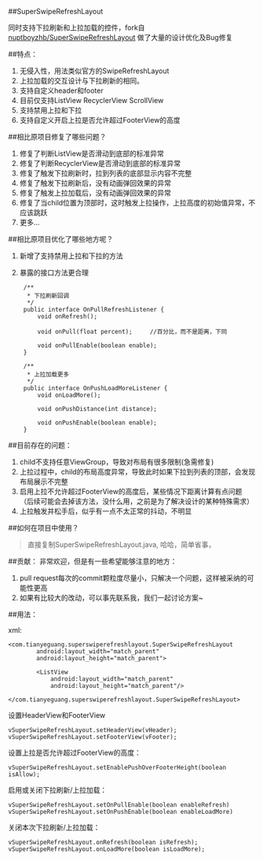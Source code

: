 ##SuperSwipeRefreshLayout

同时支持下拉刷新和上拉加载的控件，fork自[nuptboyzhb/SuperSwipeRefreshLayout](https://github.com/nuptboyzhb/SuperSwipeRefreshLayout)
做了大量的设计优化及Bug修复

##特点：
1. 无侵入性，用法类似官方的SwipeRefreshLayout
2. 上拉加载的交互设计与下拉刷新的相同。
3. 支持自定义header和footer
4. 目前仅支持ListView RecyclerView ScrollView
5. 支持禁用上拉和下拉
6. 支持自定义开启上拉是否允许超过FooterView的高度

##相比原项目修复了哪些问题？
1. 修复了判断ListView是否滑动到底部的标准异常
2. 修复了判断RecyclerView是否滑动到底部的标准异常
3. 修复了触发下拉刷新时，拉到列表的底部显示内容不完整
4. 修复了触发下拉刷新后，没有动画弹回效果的异常
5. 修复了触发上拉加载后，没有动画弹回效果的异常
6. 修复了当child位置为顶部时，这时触发上拉操作，上拉高度的初始值异常，不应该跳跃
7. 更多...

##相比原项目优化了哪些地方呢？
1. 新增了支持禁用上拉和下拉的方法
2. 暴露的接口方法更合理 

        /**
         * 下拉刷新回调
         */
        public interface OnPullRefreshListener {
            void onRefresh();
    
            void onPull(float percent);     //百分比，而不是距离，下同
    
            void onPullEnable(boolean enable);
        }
    
        /**
         * 上拉加载更多
         */
        public interface OnPushLoadMoreListener {
            void onLoadMore();
    
            void onPushDistance(int distance);
    
            void onPushEnable(boolean enable);
        }

##目前存在的问题：
1. child不支持任意ViewGroup，导致对布局有很多限制(急需修复)
2. 上拉过程中，child的布局高度异常，导致此时如果下拉到列表的顶部，会发现布局展示不完整
3. 启用上拉不允许超过FooterView的高度后，某些情况下距离计算有点问题（后续可能会去掉该方法，没什么用，之前是为了解决设计的某种特殊需求）
4. 上拉触发并松手后，似乎有一点不太正常的抖动，不明显

##如何在项目中使用？
>直接复制SuperSwipeRefreshLayout.java, 哈哈，简单省事，

##贡献：
非常欢迎，但是有一些希望能够注意的地方：
1. pull request每次的commit颗粒度尽量小，只解决一个问题，这样被采纳的可能性更高
2. 如果有比较大的改动，可以事先联系我，我们一起讨论方案~

##用法：

xml:

    <com.tianyeguang.superswiperefreshlayout.SuperSwipeRefreshLayout
            android:layout_width="match_parent"
            android:layout_height="match_parent">

            <ListView
                android:layout_width="match_parent"
                android:layout_height="match_parent"/>

    </com.tianyeguang.superswiperefreshlayout.SuperSwipeRefreshLayout>

设置HeaderView和FooterView

    vSuperSwipeRefreshLayout.setHeaderView(vHeader);
    vSuperSwipeRefreshLayout.setFooterView(vFooter);
    
设置上拉是否允许超过FooterView的高度：

    vSuperSwipeRefreshLayout.setEnablePushOverFooterHeight(boolean isAllow);
    
启用或关闭下拉刷新/上拉加载：

    vSuperSwipeRefreshLayout.setOnPullEnable(boolean enableRefresh)
    vSuperSwipeRefreshLayout.setOnPushEnable(boolean enableLoadMore)

关闭本次下拉刷新/上拉加载：

    vSuperSwipeRefreshLayout.onRefresh(boolean isRefresh);
    vSuperSwipeRefreshLayout.onLoadMore(boolean isLoadMore);



